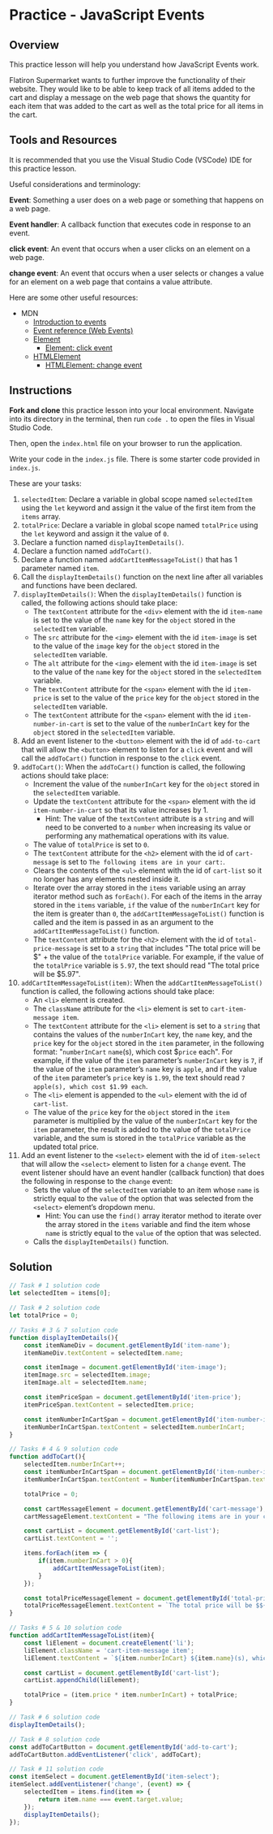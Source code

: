 # Practice - JavaScript Events

## Overview

This practice lesson will help you understand how JavaScript Events work.

Flatiron Supermarket wants to further improve the functionality of their website. They would like to be able to keep track of all items added to the cart and display a message on the web page that shows the quantity for each item that was added to the cart as well as the total price for all items in the cart.

## Tools and Resources

It is recommended that you use the Visual Studio Code (VSCode) IDE for this practice lesson.

Useful considerations and terminology:

**Event**: Something a user does on a web page or something that happens on a web page.

**Event handler**: A callback function that executes code in response to an event.

**click event**: An event that occurs when a user clicks on an element on a web page.

**change event**: An event that occurs when a user selects or changes a value for an element on a web page that contains a value attribute.

Here are some other useful resources:
- MDN
  - [Introduction to events](https://developer.mozilla.org/en-US/docs/Learn/JavaScript/Building_blocks/Events)
  - [Event reference (Web Events)](https://developer.mozilla.org/en-US/docs/Web/Events)
  - [Element](https://developer.mozilla.org/en-US/docs/Web/API/Element)
    - [Element: click event](https://developer.mozilla.org/en-US/docs/Web/API/Element/click_event)
  - [HTMLElement](https://developer.mozilla.org/en-US/docs/Web/API/HTMLElement)
    - [HTMLElement: change event](https://developer.mozilla.org/en-US/docs/Web/API/HTMLElement/change_event)

## Instructions

**Fork and clone** this practice lesson into your local environment. Navigate into its
directory in the terminal, then run `code .` to open the files in Visual Studio
Code.

Then, open the `index.html` file on your browser to run the application.

Write your code in the `index.js` file. There is some starter code provided in `index.js`.

These are your tasks:

1. `selectedItem`: Declare a variable in global scope named `selectedItem` using the `let` keyword and assign it the value of the first item from the `items` array.
2. `totalPrice`: Declare a variable in global scope named `totalPrice` using the `let` keyword and assign it the value of `0`.
3. Declare a function named `displayItemDetails()`.
4. Declare a function named `addToCart()`.
5. Declare a function named `addCartItemMessageToList()` that has 1 parameter named `item`.
6. Call the `displayItemDetails()` function on the next line after all variables and functions have been declared.
7. `displayItemDetails()`: When the `displayItemDetails()` function is called, the following actions should take place:
    - The `textContent` attribute for the `<div>` element with the id `item-name` is set to the value of the `name` key for the `object` stored in the `selectedItem` variable.
    - The `src` attribute for the `<img>` element with the id `item-image` is set to the value of the `image` key for the `object` stored in the `selectedItem` variable.
    - The `alt` attribute for the `<img>` element with the id `item-image` is set to the value of the `name` key for the `object` stored in the `selectedItem` variable.
    - The `textContent` attribute for the `<span>` element with the id `item-price` is set to the value of the `price` key for the `object` stored in the `selectedItem` variable.
    - The `textContent` attribute for the `<span>` element with the id `item-number-in-cart` is set to the value of the `numberInCart` key for the `object` stored in the `selectedItem` variable.
8. Add an event listener to the `<button>` element with the id of `add-to-cart` that will allow the `<button>` element to listen for a `click` event and will call the `addToCart()` function in response to the `click` event.
9. `addToCart()`: When the `addToCart()` function is called, the following actions should take place:
    - Increment the value of the `numberInCart` key for the `object` stored in the `selectedItem` variable.
    - Update the `textContent` attribute for the `<span>` element with the id `item-number-in-cart` so that its value increases by 1.
      - Hint: The value of the `textContent` attribute is a `string` and will need to be converted to a `number` when increasing its value or performing any mathematical operations with its value.
    - The value of `totalPrice` is set to `0`.
    - The `textContent` attribute for the `<h2>` element with the id of `cart-message` is set to `The following items are in your cart:`.
    - Clears the contents of the `<ul>` element with the id of `cart-list` so it no longer has any elements nested inside it.
    - Iterate over the array stored in the `items` variable using an array iterator method such as `forEach()`. For each of the items in the array stored in the `items` variable, `if` the value of the `numberInCart` key for the item is greater than `0`, the `addCartItemMessageToList()` function is called and the item is passed in as an argument to the `addCartItemMessageToList()` function.
    - The `textContent` attribute for the `<h2>` element with the id of `total-price-message` is set to a `string` that includes "The total price will be $" + the value of the `totalPrice` variable. For example, if the value of the `totalPrice` variable is `5.97`, the text should read "The total price will be $5.97".
10. `addCartItemMessageToList(item)`: When the `addCartItemMessageToList()` function is called, the following actions should take place:
    - An `<li>` element is created.
    - The `className` attribute for the `<li>` element is set to `cart-item-message item`.
    - The `textContent` attribute for the `<li>` element is set to a `string` that contains the values of the `numberInCart` key, the `name` key, and the `price` key for the `object` stored in the `item` parameter, in the following format: "`numberInCart` `name`(s), which cost $`price` each". For example, if the value of the `item` parameter’s `numberInCart` key is `7`, if the value of the `item` parameter’s `name` key is `apple`, and if the value of the `item` parameter’s `price` key is `1.99`, the text should read `7 apple(s), which cost $1.99 each`.
    - The `<li>` element is appended to the `<ul>` element with the id of `cart-list`.
    - The value of the `price` key for the `object` stored in the `item` parameter is multiplied by the value of the `numberInCart` key for the `item` parameter, the result is added to the value of the `totalPrice` variable, and the sum is stored in the `totalPrice` variable as the updated total price.
11. Add an event listener to the `<select>` element with the id of `item-select` that will allow the `<select>` element to listen for a `change` event. The event listener should have an event handler (callback function) that does the following in response to the `change` event:
    - Sets the value of the `selectedItem` variable to an item whose `name` is strictly equal to the `value` of the option that was selected from the `<select>` element’s dropdown menu.
      - Hint: You can use the `find()` array iterator method to iterate over the array stored in the `items` variable and find the item whose `name` is strictly equal to the `value` of the option that was selected.
    - Calls the `displayItemDetails()` function.

## Solution

```javascript
// Task # 1 solution code
let selectedItem = items[0];

// Task # 2 solution code
let totalPrice = 0;

// Tasks # 3 & 7 solution code
function displayItemDetails(){
    const itemNameDiv = document.getElementById('item-name');
    itemNameDiv.textContent = selectedItem.name;

    const itemImage = document.getElementById('item-image');
    itemImage.src = selectedItem.image;
    itemImage.alt = selectedItem.name;

    const itemPriceSpan = document.getElementById('item-price');
    itemPriceSpan.textContent = selectedItem.price;

    const itemNumberInCartSpan = document.getElementById('item-number-in-cart');
    itemNumberInCartSpan.textContent = selectedItem.numberInCart;
}

// Tasks # 4 & 9 solution code
function addToCart(){
    selectedItem.numberInCart++;
    const itemNumberInCartSpan = document.getElementById('item-number-in-cart');
    itemNumberInCartSpan.textContent = Number(itemNumberInCartSpan.textContent) + 1;

    totalPrice = 0;

    const cartMessageElement = document.getElementById('cart-message');
    cartMessageElement.textContent = "The following items are in your cart:";

    const cartList = document.getElementById('cart-list');
    cartList.textContent = '';

    items.forEach(item => {
        if(item.numberInCart > 0){
            addCartItemMessageToList(item);
        }
    });

    const totalPriceMessageElement = document.getElementById('total-price-message');
    totalPriceMessageElement.textContent = `The total price will be $${totalPrice}`;
}

// Tasks # 5 & 10 solution code
function addCartItemMessageToList(item){
    const liElement = document.createElement('li');
    liElement.className = 'cart-item-message item';
    liElement.textContent = `${item.numberInCart} ${item.name}(s), which cost $${item.price} each`;

    const cartList = document.getElementById('cart-list');
    cartList.appendChild(liElement);

    totalPrice = (item.price * item.numberInCart) + totalPrice;
}

// Task # 6 solution code
displayItemDetails();

// Task # 8 solution code
const addToCartButton = document.getElementById('add-to-cart');
addToCartButton.addEventListener('click', addToCart);

// Task # 11 solution code
const itemSelect = document.getElementById('item-select');
itemSelect.addEventListener('change', (event) => {
    selectedItem = items.find(item => {
        return item.name === event.target.value;
    });
    displayItemDetails();
});
```
